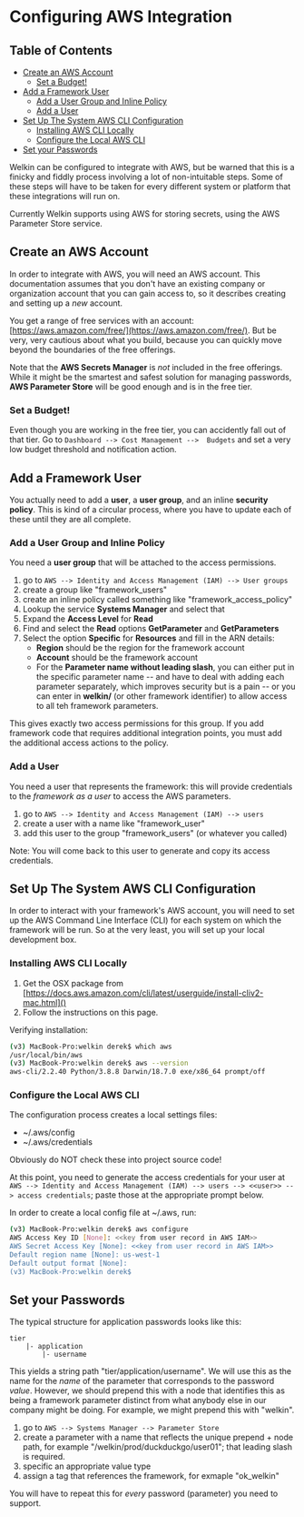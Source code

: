 # Configuring AWS Integration

## Table of Contents
+ [Create an AWS Account](#create-an-aws-account)
  + [Set a Budget!](#set-a-budget)
+ [Add a Framework User](#add-a-framework-user)
  + [Add a User Group and Inline Policy](#add-a-user-group-and-inline-policy)
  + [Add a User](#add-a-user)
+ [Set Up The System AWS CLI Configuration](#set-up-the-system-aws-cli-configuration)
  + [Installing AWS CLI Locally](#installing-aws-cli-locally)
  + [Configure the Local AWS CLI](#configure-the-local-aws-cli)
+ [Set your Passwords](#set-your-passwords)


Welkin can be configured to integrate with AWS, but be warned that this is a finicky and fiddly process involving a lot of non-intuitable steps. Some of these steps will have to be taken for every different system or platform that these integrations will run on. 

Currently Welkin supports using AWS for storing secrets, using the AWS Parameter Store service.

## Create an AWS Account
In order to integrate with AWS, you will need an AWS account. This documentation assumes that you don't have an existing company or organization account that you can gain access to, so it describes creating and setting up a *new* account. 

You get a range of free services with an account: [https://aws.amazon.com/free/](https://aws.amazon.com/free/). But be very, very cautious about what you build, because you can quickly move beyond the boundaries of the free offerings.

Note that the **AWS Secrets Manager** is *not* included in the free offerings. While it might be the smartest and safest solution for managing passwords, **AWS Parameter Store** will be good enough and is in the free tier.  

### Set a Budget! 
Even though you are working in the free tier, you can accidently fall out of that tier. Go to ```Dashboard --> Cost Management -->  Budgets``` and set a very low budget threshold and notification action.


## Add a Framework User
You actually need to add a **user**, a **user group**, and an inline **security policy**. This is kind of a circular process, where you have to update each of these until they are all complete.

### Add a User Group and Inline Policy
You need a **user group** that will be attached to the access permissions.

1. go to ```AWS --> Identity and Access Management (IAM) --> User groups```
2. create a group like "framework_users"
3. create an inline policy called something like "framework_access_policy"
4. Lookup the service **Systems Manager** and select that
5. Expand the **Access Level** for **Read**
6. Find and select the **Read** options **GetParameter** and **GetParameters**
7. Select the option **Specific** for **Resources** and fill in the ARN details:
   * **Region** should be the region for the framework account
   * **Account** should be the framework account
   * For the **Parameter name without leading slash**, you can either put in the specific parameter name -- and have to deal with adding each parameter separately, which improves security but is a pain -- or you can enter in **welkin/** (or other framework identifier) to allow access to all teh framework parameters. 

This gives exactly two access permissions for this group. If you add framework code that requires additional integration points, you must add the additional access actions to the policy. 


### Add a User
You need a user that represents the framework: this will provide credentials to the *framework as a user* to access the AWS parameters.

1. go to ```AWS --> Identity and Access Management (IAM) --> users```
2. create a user with a name like "framework_user"
3. add this user to the group "framework_users" (or whatever you called)

Note: You will come back to this user to generate and copy its access credentials. 
 

## Set Up The System AWS CLI Configuration
In order to interact with your framework's AWS account, you will need to set up the AWS Command Line Interface (CLI) for each system on which the framework will be run. So at the very least, you will set up your local development box. 


### Installing AWS CLI Locally
1. Get the OSX package from [https://docs.aws.amazon.com/cli/latest/userguide/install-cliv2-mac.html]()  
2. Follow the instructions on this page.

Verifying installation:
``` bash
(v3) MacBook-Pro:welkin derek$ which aws
/usr/local/bin/aws
(v3) MacBook-Pro:welkin derek$ aws --version
aws-cli/2.2.40 Python/3.8.8 Darwin/18.7.0 exe/x86_64 prompt/off
```


### Configure the Local AWS CLI
The configuration process creates a local settings files:
* ~/.aws/config
* ~/.aws/credentials

Obviously do NOT check these into project source code! 

At this point, you need to generate the access credentials for your user at ```AWS --> Identity and Access Management (IAM) --> users --> <<user>> --> access credentials```; paste those at the appropriate prompt below.

In order to create a local config file at ~/.aws, run:
``` bash
(v3) MacBook-Pro:welkin derek$ aws configure
AWS Access Key ID [None]: <<key from user record in AWS IAM>>
AWS Secret Access Key [None]: <<key from user record in AWS IAM>>
Default region name [None]: us-west-1
Default output format [None]: 
(v3) MacBook-Pro:welkin derek$ 
```


## Set your Passwords
The typical structure for application passwords looks like this:
```
tier
    |- application
        |- username
```

This yields a string path "tier/application/username". We will use this as the name for the *name* of the parameter that corresponds to the password *value*. However, we should prepend this with a node that identifies this as being a framework parameter distinct from what anybody else in our company might be doing. For example, we might prepend this with "welkin".

1. go to ```AWS --> Systems Manager --> Parameter Store```
2. create a parameter with a name that reflects the unique prepend + node path, for example "/welkin/prod/duckduckgo/user01"; that leading slash is required.
3. specific an appropriate value type
4. assign a tag that references the framework, for exmaple "ok_welkin"

You will have to repeat this for *every* password (parameter) you need to support.
